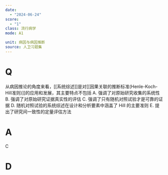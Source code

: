 ```yaml
---
date:
  - "2024-06-24"
score:
  - "1"
class: 流行病学
mode: A1

unit: 病因与病因推断
source: 人卫习题集
---
```



# Q
从病因推论的角度来看，[[系统综述]]是对[[因果关联的推断标准(Henle-Koch-Hill准则)]]的应用和发展，其主要特点不包括
A. 强调了对原始研究收集的系统性
B. 强调了对原始研究证据真实性的评估
C. 强调了只有随机对照试验才是可靠的证据
D. 随机对照试验的系统综述在设计和分析要素中涵盖了 Hill 的主要准则
E. 提出了研究间一致性的定量评估方法

# A

C


# D
